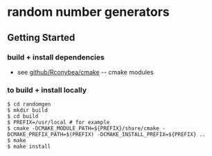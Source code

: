 # random number generators

## Getting Started

### build + install dependencies

- see [github/Rconybea/cmake](https://github.com/Rconybea/xo-cmake) -- cmake modules

### to build + install locally
```
$ cd randomgen
$ mkdir build
$ cd build
$ PREFIX=/usr/local # for example
$ cmake -DCMAKE_MODULE_PATH=${PREFIX}/share/cmake -DCMAKE_PREFIX_PATH=$(PREFIX) -DCMAKE_INSTALL_PREFIX=${PREFIX} ..
$ make
$ make install
```
